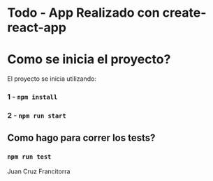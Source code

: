 # Todo - App Realizado con create-react-app
# Como se inicia el proyecto?

El proyecto se inicia utilizando:
###  1 - `npm install`
###  2 - `npm run start`


## Como hago para correr los tests?

### `npm run test`




Juan Cruz Francitorra 
